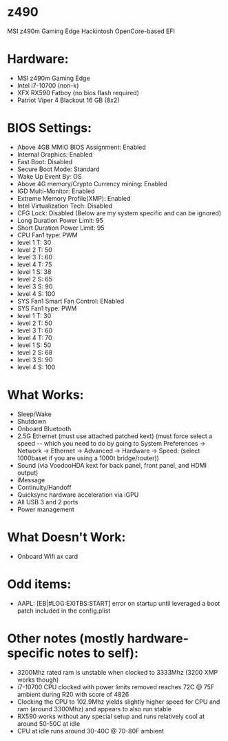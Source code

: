 # z490
MSI z490m Gaming Edge Hackintosh
OpenCore-based EFI

# Hardware:
- MSI z490m Gaming Edge
- Intel i7-10700 (non-k)
- XFX RX590 Fatboy (no bios flash required)
- Patriot Viper 4 Blackout 16 GB (8x2)

# BIOS Settings:
- Above 4GB MMIO BIOS Assignment: Enabled
- Internal Graphics: Enabled
- Fast Boot: Disabled
- Secure Boot Mode: Standard
- Wake Up Event By: OS
- Above 4G memory/Crypto Currency mining: Enabled
- IGD Multi-Monitor: Enabled
- Extreme Memory Profile(XMP): Enabled
- Intel Virtualization Tech: Disabled
- CFG Lock: Disabled
(Below are my system specific and can be ignored)
- Long Duration Power Limit: 95
- Short Duration Power Limit: 95
- CPU Fan1 type: PWM
- level 1 T: 30
- level 2 T: 50
- level 3 T: 60
- level 4 T: 75
- level 1 S: 38
- level 2 S: 65
- level 3 S: 90
- level 4 S: 100
- SYS Fan1 Smart Fan Control: ENabled
- SYS Fan1 type: PWM
- level 1 T: 30
- level 2 T: 50
- level 3 T: 60
- level 4 T: 70
- level 1 S: 50
- level 2 S: 68
- level 3 S: 90
- level 4 S: 100

# What Works:
- Sleep/Wake
- Shutdown
- Onboard Bluetooth
- 2.5G Ethernet (must use attached patched kext) (must force select a speed -- which you need to do by going to System Preferences -> Network -> Ethernet -> Advanced -> Hardware -> Speed: (select 1000baset if you are using a 1000t bridge/router))
- Sound (via VoodooHDA kext for back panel, front panel, and HDMI output)
- iMessage
- Continuity/Handoff
- Quicksync hardware acceleration via iGPU
- All USB 3 and 2 ports
- Power management

# What Doesn't Work:
- Onboard Wifi ax card

# Odd items:
- AAPL: [EB|#LOG:EXITBS:START] error on startup until leveraged a boot patch included in the config.plist

# Other notes (mostly hardware-specific notes to self):
- 3200Mhz rated ram is unstable when clocked to 3333Mhz (3200 XMP works though)
- i7-10700 CPU clocked with power limits removed reaches 72C @ 75F ambient during R20 with score of 4826
- Clocking the CPU to 102.9Mhz yields slightly higher speed for CPU and ram (around 3300Mhz) and appears to also run stable
- RX590 works without any special setup and runs relatively cool at around 50-50C at idle
- CPU at idle runs around 30-40C @ 70-80F ambient
